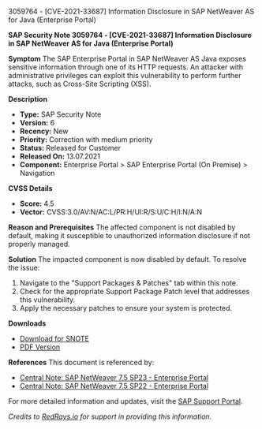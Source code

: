 3059764 - [CVE-2021-33687] Information Disclosure in SAP NetWeaver AS for Java (Enterprise Portal)

**SAP Security Note 3059764 - [CVE-2021-33687] Information Disclosure in SAP NetWeaver AS for Java (Enterprise Portal)**

**Symptom**
The SAP Enterprise Portal in SAP NetWeaver AS Java exposes sensitive information through one of its HTTP requests. An attacker with administrative privileges can exploit this vulnerability to perform further attacks, such as Cross-Site Scripting (XSS).

**Description**
- **Type:** SAP Security Note
- **Version:** 6
- **Recency:** New
- **Priority:** Correction with medium priority
- **Status:** Released for Customer
- **Released On:** 13.07.2021
- **Component:** Enterprise Portal > SAP Enterprise Portal (On Premise) > Navigation

**CVSS Details**
- **Score:** 4.5
- **Vector:** CVSS:3.0/AV:N/AC:L/PR:H/UI:R/S:U/C:H/I:N/A:N

**Reason and Prerequisites**
The affected component is not disabled by default, making it susceptible to unauthorized information disclosure if not properly managed.

**Solution**
The impacted component is now disabled by default. To resolve the issue:
1. Navigate to the "Support Packages & Patches" tab within this note.
2. Check for the appropriate Support Package Patch level that addresses this vulnerability.
3. Apply the necessary patches to ensure your system is protected.

**Downloads**
- [Download for SNOTE](https://notesdownloads.sap.com/note/0040000000994752021)
- [PDF Version](https://me.sap.com/userapps.support.sap.com/sap/support/sfm/notes/print/0003059764?language=en-US&token=B1387284D83EE8F62ABFA1DA40879333)

**References**
This document is referenced by:
- [Central Note: SAP NetWeaver 7.5 SP23 - Enterprise Portal](https://me.sap.com/notes/3143024)
- [Central Note: SAP NetWeaver 7.5 SP22 - Enterprise Portal](https://me.sap.com/notes/3053138)

For more detailed information and updates, visit the [SAP Support Portal](https://me.sap.com/).

*Credits to [RedRays.io](https://redrays.io) for support in providing this information.*